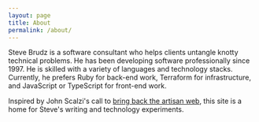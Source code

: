 ```yaml
---
layout: page
title: About
permalink: /about/
---
```


Steve Brudz is a software consultant who helps clients untangle knotty technical problems.  He has been developing software professionally since 1997.  He is skilled with a variety of languages and technology stacks.  Currently, he prefers Ruby for back-end work, Terraform for infrastructure, and JavaScript or TypeScript for front-end work.

Inspired by John Scalzi's call to [bring back the artisan web](https://whatever.scalzi.com/2022/11/25/how-to-weave-the-artisan-web/), this site is a home for Steve's writing and technology experiments.
